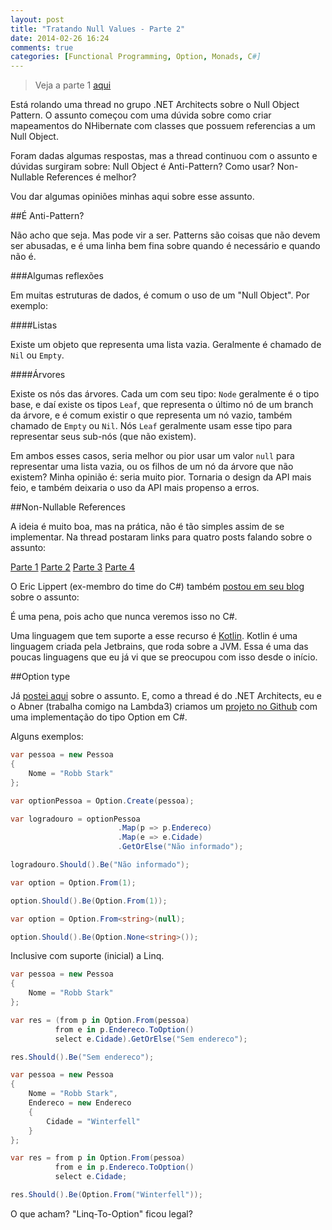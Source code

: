 ```yaml
---
layout: post
title: "Tratando Null Values - Parte 2"
date: 2014-02-26 16:24
comments: true
categories: [Functional Programming, Option, Monads, C#]
---
```


> Veja a parte 1 [aqui](http://brenoferreira.github.io/blog/2013/12/23/tratando-null-values-like-a-boss-com-o-tipo-option/)

Está rolando uma thread no grupo .NET Architects sobre o Null Object Pattern. O assunto começou com uma dúvida sobre como criar mapeamentos do NHibernate com classes que possuem referencias a um Null Object.

Foram dadas algumas respostas, mas a thread continuou com o assunto e dúvidas surgiram sobre: Null Object é Anti-Pattern? Como usar? Non-Nullable References é melhor?

Vou dar algumas opiniões minhas aqui sobre esse assunto.

##É Anti-Pattern?

Não acho que seja. Mas pode vir a ser. Patterns são coisas que não devem ser abusadas, e é uma linha bem fina sobre quando é necessário e quando não é.

###Algumas reflexões

Em muitas estruturas de dados, é comum o uso de um "Null Object". Por exemplo:

####Listas

Existe um objeto que representa uma lista vazia. Geralmente é chamado de `Nil` ou `Empty`.

####Árvores

Existe os nós das árvores. Cada um com seu tipo: `Node` geralmente é o tipo base, e daí existe os tipos `Leaf`, que representa o último nó de um branch da árvore, e é comum existir o que representa um nó vazio, também chamado de `Empty` ou `Nil`. Nós `Leaf` geralmente usam esse tipo para representar seus sub-nós (que não existem).

Em ambos esses casos, seria melhor ou pior usar um valor `null` para representar uma lista vazia, ou os filhos de um nó da árvore que não existem? Minha opinião é: seria muito pior. Tornaria o design da API mais feio, e também deixaria o uso da API mais propenso a erros.

##Non-Nullable References

A ideia é muito boa, mas na prática, não é tão simples assim de se implementar. Na thread postaram links para quatro posts falando sobre o assunto:

[Parte 1](http://blogs.msdn.com/b/cyrusn/archive/2005/04/25/411617.aspx) 
[Parte 2](http://blogs.msdn.com/b/cyrusn/archive/2005/04/25/411630.aspx) 
[Parte 3](http://blogs.msdn.com/b/cyrusn/archive/2005/04/26/412040.aspx) 
[Parte 4](http://blogs.msdn.com/b/cyrusn/archive/2005/04/27/412444.aspx)

O Eric Lippert (ex-membro do time do C#) também [postou em seu blog](http://blog.coverity.com/2013/11/20/c-non-nullable-reference-types/) sobre o assunto: 

É uma pena, pois acho que nunca veremos isso no C#.

Uma linguagem que tem suporte a esse recurso é [Kotlin](http://confluence.jetbrains.com/display/Kotlin/Null-safety). Kotlin é uma linguagem criada pela Jetbrains, que roda sobre a JVM. Essa é uma das poucas linguagens que eu já vi que se preocupou com isso desde o início.

##Option type

Já [postei aqui](http://brenoferreira.github.io/blog/2013/12/23/tratando-null-values-like-a-boss-com-o-tipo-option/) sobre o assunto. E, como a thread é do .NET Architects, eu e o Abner (trabalha comigo na Lambda3) criamos um [projeto no Github](https://github.com/abnerdasdores/CSharp-OptionType) com uma implementação do tipo Option em C#.

Alguns exemplos:

``` csharp
var pessoa = new Pessoa
{
    Nome = "Robb Stark"
};

var optionPessoa = Option.Create(pessoa);

var logradouro = optionPessoa
                        .Map(p => p.Endereco)
                        .Map(e => e.Cidade)
                        .GetOrElse("Não informado");

logradouro.Should().Be("Não informado");
```

``` csharp
var option = Option.From(1);

option.Should().Be(Option.From(1));
```

``` csharp
var option = Option.From<string>(null);

option.Should().Be(Option.None<string>());
```

Inclusive com suporte (inicial) a Linq.

``` csharp
var pessoa = new Pessoa
{
    Nome = "Robb Stark"
};

var res = (from p in Option.From(pessoa)
          from e in p.Endereco.ToOption()
          select e.Cidade).GetOrElse("Sem endereco");

res.Should().Be("Sem endereco");
```

``` csharp
var pessoa = new Pessoa
{
    Nome = "Robb Stark",
    Endereco = new Endereco
    {
        Cidade = "Winterfell"
    }
};

var res = from p in Option.From(pessoa)
          from e in p.Endereco.ToOption()
          select e.Cidade;

res.Should().Be(Option.From("Winterfell"));

```

O que acham? "Linq-To-Option" ficou legal?